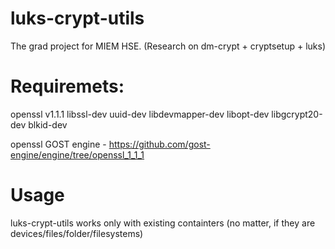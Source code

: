 # luks-crypt-utils
The grad project for MIEM HSE. (Research on dm-crypt + cryptsetup + luks)

# Requiremets:

openssl v1.1.1
libssl-dev
uuid-dev libdevmapper-dev libopt-dev libgcrypt20-dev
blkid-dev

openssl GOST engine - https://github.com/gost-engine/engine/tree/openssl_1_1_1


# Usage
luks-crypt-utils works only with existing containters (no matter, if they are devices/files/folder/filesystems)

